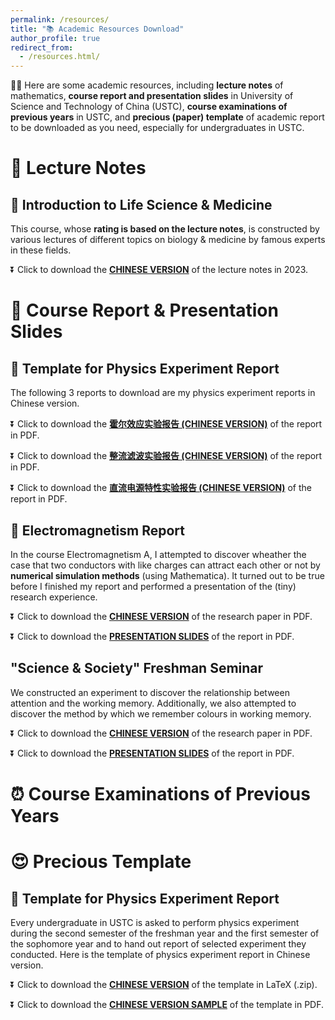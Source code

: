 ```yaml
---
permalink: /resources/
title: "📚 Academic Resources Download"
author_profile: true
redirect_from: 
  - /resources.html/
---
```


👋🏻 Here are some academic resources, including **lecture notes** of mathematics, **course report and presentation slides** in University of Science and Technology of China (USTC), **course examinations of previous years** in USTC, and **precious (paper) template** of academic report to be downloaded as you need, especially for undergraduates in USTC.

# 📒 Lecture Notes

## 🌟 Introduction to Life Science & Medicine

This course, whose **rating is based on the lecture notes**, is constructed by various lectures of different topics on biology & medicine by famous experts in these fields.

⏬ Click to download the **[CHINESE VERSION](https://academic.luosw.com.cn/files/ilsmnotes.pdf)** of the lecture notes in 2023.

# 📑 Course Report & Presentation Slides

## 🌟 Template for Physics Experiment Report

The following 3 reports to download are my physics experiment reports in Chinese version.

⏬ Click to download the **[霍尔效应实验报告 (CHINESE VERSION)](https://academic.luosw.com.cn/files/hall.pdf)** of the report in PDF.

⏬ Click to download the **[整流滤波实验报告 (CHINESE VERSION)](https://academic.luosw.com.cn/files/zllb.pdf)** of the report in PDF.

⏬ Click to download the **[直流电源特性实验报告 (CHINESE VERSION)](https://academic.luosw.com.cn/files/zldytx.pdf)** of the report in PDF.

## 🌟 Electromagnetism Report

In the course Electromagnetism A, I attempted to discover wheather the case that two conductors with like charges can attract each other or not by **numerical simulation methods** (using Mathematica). It turned out to be true before I finished my report and performed a presentation of the (tiny) research experience.

⏬ Click to download the **[CHINESE VERSION](https://academic.luosw.com.cn/files/ep.pdf)** of the research paper in PDF.

⏬ Click to download the **[PRESENTATION SLIDES](https://academic.luosw.com.cn/files/er.pdf)** of the report in PDF.

## "Science & Society" Freshman Seminar

We constructed an experiment to discover the relationship between attention and the working memory. Additionally, we also attempted to discover the method by which we remember colours in working memory.

⏬ Click to download the **[CHINESE VERSION](https://academic.luosw.com.cn/files/ssfs.pdf)** of the research paper in PDF.

⏬ Click to download the **[PRESENTATION SLIDES](https://academic.luosw.com.cn/files/1.pdf)** of the report in PDF.

# ⏰ Course Examinations of Previous Years

# 😍 Precious Template

## 🌟 Template for Physics Experiment Report

Every undergraduate in USTC is asked to perform physics experiment during the second semester of the freshman year and the first semester of the sophomore year and to hand out report of selected experiment they conducted. Here is the template of physics experiment report in Chinese version.

⏬ Click to download the **[CHINESE VERSION](https://academic.luosw.com.cn/files/pemodel.zip)** of the template in LaTeX (.zip).

⏬ Click to download the **[CHINESE VERSION SAMPLE](https://academic.luosw.com.cn/files/pemodel.pdf)** of the template in PDF.
